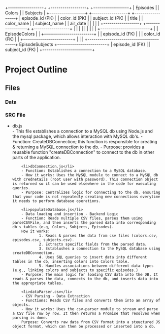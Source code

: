 +------------------+      +------------------+      +------------------+
|    Episodes      |      |     Colors       |      |     Subjects      |
+------------------+      +------------------+      +------------------+
| episode_id (PK)  |      | color_id (PK)    |      | subject_id (PK)   |
| title            |      | color_name       |      | subject_name      |
| air_date         |      |                  |      |                  |
+------------------+      +------------------+      +------------------+
        |                         |                         |
        |                         |                         |
        |                         |                         |
        +-------------------------+                         |
        | EpisodeColors           |                         |
        +-------------------------+                         |
        | episode_id (FK)         |                         |
        | color_id (FK)           |                         |
        +-------------------------+                         |
                  |                                         |
                  +-----------------------------------------+
                            EpisodeSubjects
                            +-------------------------+
                            | episode_id (FK)         |
                            | subject_id (FK)         |
                            +-------------------------+





<h1>Project Outline</h1>

<h2>Files</h2>

<h3>Data</h3>
<ul>
        
</ul>


<h3>SRC File</h3>
<ul>
        <li>db.js</li>
        - This file establishes a connection to a MySQL db using Node.js and the mysql package, which allows interaction with MySQL db's.
        - Function: CreateDBConnection; this function is responsible for creating & returning a MySQL connection to the db.
        - Purpose: provides a reusable function "createDBConnection" to connect to the db in other parts of the application.

        <li>dbConnection.js</li>
        - Function: Establishes a connection to a MySQL database.
        - How it works: Uses the MySQL module to connect to a MySQL db with crednetails (root user with password). This connection object is returned so it can be used elsewhere in the code for executing queries.
        - Purpose: Centralizes logic for connecting to the db, ensuring that your code is not repeatedly creating new connections everytime it needs to perform database operations.

        <li>populateDatabase.js</li>
        - Data loading and insertion - Backend Logic
        - Function: Reads nultiple CSV files, parses them using parseCSVFile, and then inserts the parsed data into corresponding db's tables (e.g, Colors, Subjects, Episodes).
        How it works:
                1. Reads & parses the data from csv files (colors.csv, episodes.csv, subjects.csv). 
                2. Extracts specific fields from the parsed data.
                3. Establushes a connection to the MySQL database using createDBConnection.
                4. Uses SQL queries to insert data into different tables in the db, inserting colors into Colors table.
                5. Handles associations between different data types (e.g., linking colors and subjects to specific episodes.)
        - Purpose: The main logic for loading CSV data into the DB. It reads & parses the data, connects to the db, and inserts data into the appropriate tables.
        
        <li>dataParser.csv</li>
        - CSV Parsing - Data Extraction
        - Functions: Reads CSV files and converts them into an array of objects.
        - How it works: Uses the csv-parser module to stream and parse a CSV file row by row. It then returns a Promise that resolves when parsing is done. 
        Purpose: Converts raw data from CSV format into a steuctured JS object format, which can then be processed or inserted into a db.
</ul>